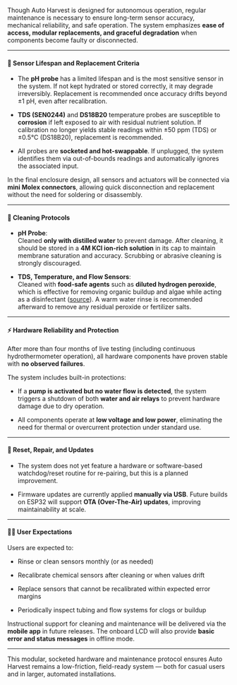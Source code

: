 Though Auto Harvest is designed for autonomous operation, regular maintenance is necessary to ensure long-term sensor accuracy, mechanical reliability, and safe operation. The system emphasizes **ease of access, modular replacements, and graceful degradation** when components become faulty or disconnected.

---

#### 🧪 Sensor Lifespan and Replacement Criteria

- The **pH probe** has a limited lifespan and is the most sensitive sensor in the system. If not kept hydrated or stored correctly, it may degrade irreversibly. Replacement is recommended once accuracy drifts beyond ±1 pH, even after recalibration.
    
- **TDS (SEN0244)** and **DS18B20** temperature probes are susceptible to **corrosion** if left exposed to air with residual nutrient solution. If calibration no longer yields stable readings within ±50 ppm (TDS) or ±0.5°C (DS18B20), replacement is recommended.
    
- All probes are **socketed and hot-swappable**. If unplugged, the system identifies them via out-of-bounds readings and automatically ignores the associated input.
    

In the final enclosure design, all sensors and actuators will be connected via **mini Molex connectors**, allowing quick disconnection and replacement without the need for soldering or disassembly.

---

#### 🧼 Cleaning Protocols

- **pH Probe**:  
    Cleaned **only with distilled water** to prevent damage. After cleaning, it should be stored in a **4M KCl ion-rich solution** in its cap to maintain membrane saturation and accuracy. Scrubbing or abrasive cleaning is strongly discouraged.
    
- **TDS, Temperature, and Flow Sensors**:  
    Cleaned with **food-safe agents** such as **diluted hydrogen peroxide**, which is effective for removing organic buildup and algae while acting as a disinfectant ([source](https://www.researchgate.net/publication/326303371_Hydrogen_Peroxide_for_Insect_and_Algae_Control_in_a_Lettuce_Hydroponic_Environment)). A warm water rinse is recommended afterward to remove any residual peroxide or fertilizer salts.
    

---

#### ⚡ Hardware Reliability and Protection

After more than four months of live testing (including continuous hydrothermometer operation), all hardware components have proven stable with **no observed failures**.

The system includes built-in protections:

- If a **pump is activated but no water flow is detected**, the system triggers a shutdown of both **water and air relays** to prevent hardware damage due to dry operation.
    
- All components operate at **low voltage and low power**, eliminating the need for thermal or overcurrent protection under standard use.
    

---

#### 🔄 Reset, Repair, and Updates

- The system does not yet feature a hardware or software-based watchdog/reset routine for re-pairing, but this is a planned improvement.
    
- Firmware updates are currently applied **manually via USB**. Future builds on ESP32 will support **OTA (Over-The-Air) updates**, improving maintainability at scale.
    

---

#### 👨‍🌾 User Expectations

Users are expected to:

- Rinse or clean sensors monthly (or as needed)
    
- Recalibrate chemical sensors after cleaning or when values drift
    
- Replace sensors that cannot be recalibrated within expected error margins
    
- Periodically inspect tubing and flow systems for clogs or buildup
    

Instructional support for cleaning and maintenance will be delivered via the **mobile app** in future releases. The onboard LCD will also provide **basic error and status messages** in offline mode.

---

This modular, socketed hardware and maintenance protocol ensures Auto Harvest remains a low-friction, field-ready system — both for casual users and in larger, automated installations.